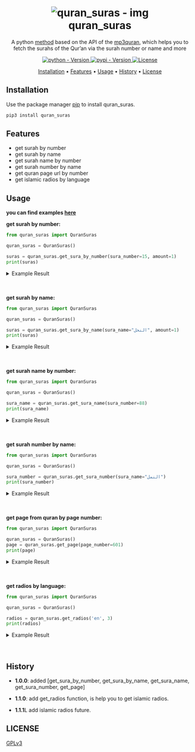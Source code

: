 <h1 align="center">
  <br>
  <a><img src="https://onepathnetwork.com/wp-content/uploads/2020/09/photo-1542816417-0983c9c9ad53-610x380.jpg" alt="quran_suras - img"></a>
  <br>
  quran_suras
  <br>
</h1>


<p align="center">A python <a href=https://codeberg.org/Awiteb/quran_suras/src/branch/master/quran_suras/quran_suras.py>method</a> based on the API of the <a href=https://www.mp3quran.net>mp3quran</a>, which helps you to fetch the surahs of the Qur’an via the surah number or name and more

<p align="center">
  <a href="https://pypi.org/project/quran-suras/">
    <img src="https://img.shields.io/pypi/pyversions/quran-suras?color=9cf" alt="python - Version">
  </a>
  <a href="https://pypi.org/project/quran-suras/">
    <img src="https://img.shields.io/pypi/v/quran-suras?color=9cf" alt="pypi - Version">
  </a>
  <a href="https://www.gnu.org/licenses/gpl-3.0.html">
    <img src="https://img.shields.io/pypi/l/quran-suras?color=9cf&label=License" alt="License">
  </a>
</p>


<p align="center">
  <a href="#installation">Installation</a>
  •
  <a href="#features">Features</a>
  •
  <a href="#usage">Usage</a>
  •
  <a href="#history">History</a>
  •
  <a href="#license">License</a>
</p>


## Installation

Use the package manager [pip](https://pip.pypa.io/en/stable/) to install quran_suras.

```bash
pip3 install quran_suras
```

## Features
* get surah by number
* get surah by name
* get surah name by number
* get surah number by name
* get quran page url by number
* get islamic radios by language

## Usage

**you can find examples [here](https://codeberg.org/Awiteb/quran_suras.py/src/branch/master/examples)**


**get surah by number:**
```python
from quran_suras import QuranSuras

quran_suras = QuranSuras()

suras = quran_suras.get_sura_by_number(sura_number=15, amount=1)
print(suras)
```
<details>
<summary> Example Result</summary>

```json
{
    'sura_name': 'يوسف', 
        'result': [
            {'reader': 'أحمد الحذيفي', 
                'url': 'https://server8.mp3quran.net/ahmad_huth/015.mp3'
            }
            ]
}
```
</details>
<br><br>

**get surah by name:**
```python
from quran_suras import QuranSuras

quran_suras = QuranSuras()

suras = quran_suras.get_sura_by_name(sura_name="النحل", amount=1)
print(suras)
```
<details>
<summary> Example Result</summary>

```json
{
    'sura_name': 'النحل', 
        'result': [
            {'reader': 'أحمد الحواشي', 
                'url': 'https://server11.mp3quran.net/hawashi/016.mp3'
                }
            ]
}
```

</details>
<br><br>

**get surah name by number:**
```python
from quran_suras import QuranSuras

quran_suras = QuranSuras()

sura_name = quran_suras.get_sura_name(sura_number=88)
print(sura_name)
```

<details>
<summary> Example Result</summary>

```bash
الغاشية
```

</details>
<br><br>

**get surah number by name:**
```python
from quran_suras import QuranSuras

quran_suras = QuranSuras()

sura_number = quran_suras.get_sura_number(sura_name="النمل")
print(sura_number)
```

<details>
<summary> Example Result</summary>

```bash
27
```

</details>
<br><br>

**get page from quran by page number:**
```python
from quran_suras import QuranSuras

quran_suras = QuranSuras()
page = quran_suras.get_page(page_number=601)
print(page)
```

<details>
<summary> Example Result</summary>

```bash
https://www.mp3quran.net/api/quran_pages_arabic/601.png
```

</details>
<br><br>

**get radios by language:**
```python
from quran_suras import QuranSuras

quran_suras = QuranSuras()

radios = quran_suras.get_radios('en', 3)
print(radios) 
```

<details>
<summary> Example Result</summary>

```json
{
  'language': 'en', 
  'result': [
    {'name': '---Amazing short Recitations---', 
      'url': 'http://live.mp3quran.net:9702/'}, 
    {'name': '--Quran Tafseer--', 
      'url': 'http://live.mp3quran.net:9718/'}, 
    {'name': '-Beautiful Recitations-', 
      'url': 'http://live.mp3quran.net:9992/'}
  ]
}
```

</details>
<br><br>


## History
* **1.0.0**: added [get_sura_by_number, get_sura_by_name, get_sura_name, get_sura_number, get_page]

* **1.1.0**: add get_radios function, is help you to get islamic radios.

* **1.1.1**L add islamic radios future.

## LICENSE
[GPLv3](https://www.gnu.org/licenses/gpl-3.0.html)